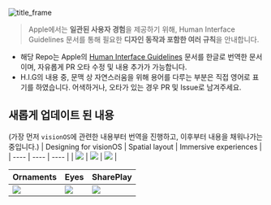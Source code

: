 ![title_frame](https://github.com/i-colours-u/Human-Interface-Guidelines-KR/assets/60260284/3e6b3608-6284-401f-afb7-ecbc0032af32)
> Apple에서는 **일관된 사용자 경험**을 제공하기 위해, Human Interface Guidelines 문서를 통해 필요한 **디자인 동작과 포함한 여러 규칙**을 안내합니다.

- 해당 Repo는 Apple의 [Human Interface Guidelines](https://developer.apple.com/design/human-interface-guidelines) 문서를 한글로 번역한 문서이며, 자유롭게 PR 오타 수정 및 내용 추가가 가능합니다. 
- H.I.G의 내용 중, 문맥 상 자연스러움을 위해 용어를 다루는 부분은 직접 영어로 표기를 하였습니다. 어색하거나, 오타가 있는 경우 PR 및 Issue로 남겨주세요.

## 새롭게 업데이트 된 내용

(가장 먼저 `visionOS`에 관련한 내용부터 번역을 진행하고, 이후부터 내용을 채워나가는 중입니다.)
| Designing for visionOS | Spatial layout | Immersive experiences |
| ---- | ---- | ---- |
|   [![](https://i.imgur.com/2wZAL5F.png)](Platforms/Designing-for-visionOS.md)   |    [![](https://i.imgur.com/FcVD32n.png)](Foundations/Spatial-layout.md)  |   [![](https://i.imgur.com/97QVR3r.png)](Foundations/Spatial-layout.md)  |     

| Ornaments | Eyes | SharePlay |
| ---- | ---- | ---- |
|   [![](https://i.imgur.com/LQQ4U7P.png)](Components/Menus-and-actions/Ornaments.md)   |    [![](https://i.imgur.com/mvxXPGn.png)](Inputs/Eyes.md)  |   [![](https://i.imgur.com/lWTV4Nr.png)](Technologies/SharePlay.md)  |   
